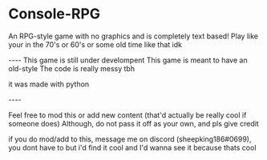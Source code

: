 # Console-RPG
An RPG-style game with no graphics and is completely text based! 
Play like your in the 70's or 60's or some old time like that idk

--<Some important things to know>--
This game is still under develompent
This game is meant to have an old-style
The code is really messy tbh

  it was made with python
  
--<Usage>--
  
  Feel free to mod this or add new content (that'd actually be really cool if someone does)
  Although, do not pass it off as your own, and pls give credit
  
  if you do mod/add to this, message me on discord (sheepking186#0699), you dont have to but i'd find it cool and I'd wanna see it because thats cool
  
  
 
